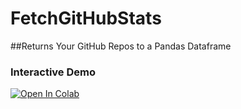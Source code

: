 # FetchGitHubStats

##Returns Your GitHub Repos to a Pandas Dataframe

### Interactive Demo
<a href="https://colab.research.google.com/github/ADGVLOGS/FetchGitHubStats/blob/main/GitHub_API_to_DataFrame.ipynb" target="_parent"><img src="https://colab.research.google.com/assets/colab-badge.svg" alt="Open In Colab"/></a>
